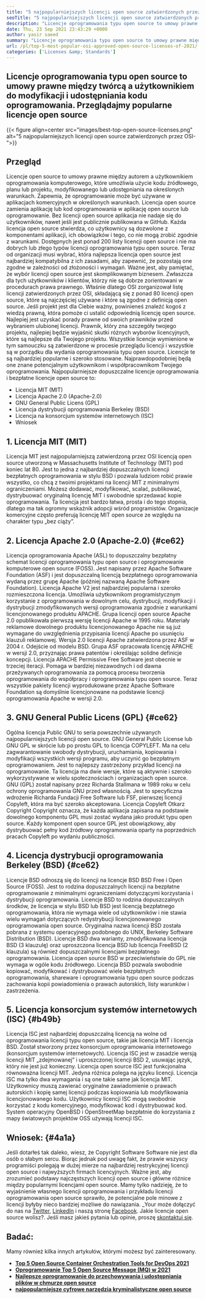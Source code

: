 ```yaml
---
title: "5 najpopularniejszych licencji open source zatwierdzonych przez OSI-" 
seoTitle: "5 najpopularniejszych licencji open source zatwierdzonych przez OSI-" 
description: "Licencje oprogramowania typu open source to umowy prawne między twórcą a użytkownikiem do modyfikacji i udostępniania kodu oprogramowania. Przejrzyjmy popularne licencje open source" 
date: Thu, 23 Sep 2021 23:43:29 +0000
author: yasir saeed
summary: "Licencje oprogramowania typu open source to umowy prawne między twórcą a użytkownikiem do modyfikacji i udostępniania kodu oprogramowania. Przeglądajmy popularne licencje open source" 
url: /pl/top-5-most-popular-osi-approved-open-source-licenses-of-2021/
categories: ['Licenses &amp; Standards']
---
```


## Licencje oprogramowania typu open source to umowy prawne między twórcą a użytkownikiem do modyfikacji i udostępniania kodu oprogramowania. Przeglądajmy popularne licencje open source

{{< figure align=center src="images/best-top-open-source-licenses.png" alt="5 najpopularniejszych licencji open source zatwierdzonych przez OSI-">}}


## **Przegląd** 
Licencje open source to umowy prawne między autorem a użytkownikiem oprogramowania komputerowego, które umożliwia użycie kodu źródłowego, planu lub projektu, modyfikowanego lub udostępniania na określonych warunkach. Zapewnia, że ​​oprogramowanie może być używane w aplikacjach komercyjnych w określonych warunkach. Licencja open source zamienia aplikację lub kod oprogramowania w aplikację open source lub oprogramowanie. Bez licencji open source aplikacja nie nadaje się do użytkowników, nawet jeśli jest publicznie publikowana w GitHub. Każda licencja open source stwierdza, co użytkownicy są dozwolone z komponentami aplikacji, ich obowiązków i tego, co nie mogą zrobić zgodnie z warunkami.
Dostępnych jest ponad 200 listy licencji open source i nie ma dobrych lub złego typów licencji oprogramowania typu open source. Teraz od organizacji musi wybrać, która najlepsza licencja open source jest najbardziej kompatybilna z ich zasadami, aby zapewnić, że pozostają one zgodne w zależności od złożoności i wymagań. Ważne jest, aby pamiętać, że wybór licencji open source jest skomplikowanym biznesem. Zwłaszcza dla tych użytkowników i klientów, którzy nie są dobrze zorientowani w procedurach prawa prawnego. Właśnie dlatego OSI zorganizował listę licencji zatwierdzonych przez OSI, składającą się z ponad 80 licencji open source, które są najczęściej używane i które są zgodne z definicją open source.
Jeśli projekt jest dla Ciebie ważny, powinieneś znaleźć kogoś z wiedzą prawną, która pomoże ci ustalić odpowiednią licencję open source. Najlepiej jest uzyskać porady prawne od swoich prawników przed wybraniem ulubionej licencji. Prawnik, który zna szczegóły twojego projektu, najlepiej będzie wyjaśnić skutki różnych wyborów licencyjnych, które są najlepsze dla Twojego projektu. Wszystkie licencje wymienione w tym samouczku są zatwierdzone w procesie przeglądu licencji i wszystkie są w porządku dla wydania oprogramowania typu open source. Licencje te są najbardziej popularne i szeroko stosowane. Najprawdopodobniej będą one znane potencjalnym użytkownikom i współpracownikom Twojego oprogramowania. Najpopularniejsze dopuszczalne licencje oprogramowania i bezpłatne licencje open source to:
  * Licencja MIT (MIT)
  * Licencja Apache 2.0 (Apache-2.0)
  * GNU General Public Licens (GPL)
  * Licencja dystrybucji oprogramowania Berkeley (BSD)
  * Licencja na konsorcjum systemów internetowych (ISC)
  * Wniosek

## 1. Licencja MIT (MIT)
Licencja MIT jest najpopularniejszą zatwierdzoną przez OSI licencją open source utworzoną w Massachusetts Institute of Technology (MIT) pod koniec lat 80. Jest to jedna z najbardziej dopuszczalnych licencji bezpłatnych oprogramowania w stylu BSD i pozwala ludziom robić prawie wszystko, co chcą z twoimi projektami na licencji MIT z minimalnymi ograniczeniami.
Możesz dodawać, modyfikować, scalać, publikować, dystrybuować oryginalną licencję MIT i swobodnie sprzedawać kopie oprogramowania. Ta licencja jest bardzo łatwa, prosta i do tego stopnia, dlatego ma tak ogromny wskaźnik adopcji wśród programistów. Organizacje komercyjne często preferują licencję MIT open source ze względu na charakter typu „bez ciąży”.

## 2. Licencja Apache 2.0 (Apache-2.0) {#ce62}

Licencja oprogramowania Apache (ASL) to dopuszczalny bezpłatny schemat licencji oprogramowania typu open source i oprogramowanie komputerowe open source (FOSS). Jest napisany przez Apache Software Foundation (ASF) i jest dopuszczalną licencją bezpłatnego oprogramowania wydaną przez grupę Apache (później nazwaną Apache Software Foundation). Licencja Apache V2 jest najbardziej popularna i szeroko rozmieszczona licencja. Umożliwia użytkownikom programistycznym korzystanie z oprogramowania w dowolnym celu, dystrybucji, modyfikacji i dystrybucji zmodyfikowanych wersji oprogramowania zgodnie z warunkami licencjonowanego produktu APACHE. Grupa licencji open source Apache 2.0 opublikowała pierwszą wersję licencji Apache w 1995 roku.
Materiały reklamowe dowolnego produktu licencjonowanego Apache nie są już wymagane do uwzględnienia przypisania licencji Apache po usunięciu klauzuli reklamowej. Wersja 2.0 licencji Apache zatwierdzona przez ASF w 2004 r. Odejście od modelu BSD. Grupa ASF opracowała licencję APACHE w wersji 2.0, przyznając prawa patentów i określając solidne definicje koncepcji. Licencja APACHE Permissive Free Software jest obecnie w trzeciej iteracji. Pomaga w bardziej niezawodnych i od dawna przeżywanych oprogramowania za pomocą procesu tworzenia oprogramowania do współpracy i oprogramowania typu open source. Teraz wszystkie pakiety licencji wyprodukowane przez Apache Software Foundation są domyślnie licencjonowane na podstawie licencji oprogramowania Apache w wersji 2.0.

## 3. GNU General Public Licens (GPL) {#ce62}

Ogólna licencja Public GNU to seria powszechnie używanych najpopularniejszych licencji open source. GNU General Public License lub GNU GPL w skrócie lub po prostu GPL to licencja COPYLEFT. Ma na celu zagwarantowanie swobody dystrybucji, uruchamiania, kopiowania i modyfikacji wszystkich wersji programu, aby uczynić go bezpłatnym oprogramowaniem. Jest to najlepszy zastrzeżony przykład licencji na oprogramowanie. Ta licencja ma dwie wersje, które są aktywnie i szeroko wykorzystywane w wielu społecznościach i organizacjach open source.
GNU (GPL) został napisany przez Richarda Stallmana w 1989 roku w celu ochrony oprogramowania GNU przed własnością. Jest to specyficzna wdrożenie Richarda Fundacji Free Software lub FSF, pierwszej licencji Copyleft, która ma być szeroko akceptowana. Licencja Copyleft Otkarz Copyright Copyright oznacza, że ​​każda aplikacja zapisana na podstawie dowolnego komponentu GPL musi zostać wydana jako produkt typu open source. Każdy komponent open source GPL jest obowiązkowy, aby dystrybuować pełny kod źródłowy oprogramowania oparty na poprzednich pracach Copyleft po wydaniu publiczności.

## 4. Licencja dystrybucji oprogramowania Berkeley (BSD) {#ce62}

Licencje BSD odnoszą się do licencji na licencje BSD BSD Free i Open Source (FOSS). Jest to rodzina dopuszczalnych licencji na bezpłatne oprogramowanie z minimalnymi ograniczeniami dotyczącymi korzystania i dystrybucji oprogramowania. Licencje BSD to rodzina dopuszczalnych środków, że licencja w stylu BSD lub BSD jest licencją bezpłatnego oprogramowania, która nie wymaga wiele od użytkowników i nie stawia wielu wymagań dotyczących redystrybucji licencjonowanego oprogramowania open source.
Oryginalna nazwa licencji BSD została pobrana z systemu operacyjnego podobnego do UNIX, Berkeley Software Distribution (BSD). Licencje BSD dwa warianty, zmodyfikowana licencja BSD (3 klauzulę) oraz uproszczona licencja BSD lub licencja FreeBSD (2 klauzula) są również dopuszczalnymi licencjami bezpłatnego oprogramowania. Licencja open source BSD w przeciwieństwie do GPL nie wymaga w ogóle kodu źródłowego. Licencja BSD pozwala swobodnie kopiować, modyfikować i dystrybuować wiele bezpłatnych oprogramowania, shareware i oprogramowania typu open source podczas zachowania kopii powiadomienia o prawach autorskich, listy warunków i zastrzeżenia.

## 5. Licencja konsorcjum systemów internetowych (ISC) {#b49b}

Licencja ISC jest najbardziej dopuszczalną licencją na wolne od oprogramowania licencji typu open source, takie jak licencja MIT i licencja BSD. Został stworzony przez konsorcjum oprogramowania internetowego (konsorcjum systemów internetowych). Licencja ISC jest w zasadzie wersją licencji MIT „zdejmowanej” i uproszczonej licencji BSD 2, usuwając język, który nie jest już konieczny.
Licencja open source ISC jest funkcjonalna równoważna licencji MIT. Jedyna różnica polega na języku licencji. Licencja ISC ma tylko dwa wymagania i są one takie same jak licencja MIT. Użytkownicy muszą zawierać oryginalne zawiadomienie o prawach autorskich i kopię samej licencji podczas kopiowania lub modyfikowania licencjonowanego kodu. Użytkownicy licencji ISC mogą swobodnie korzystać z kodu komercyjnego, modyfikować kod i dystrybuować kod. System operacyjny OpenBSD i OpenStreetMap bezpłatnie do korzystania z mapy światowych projektów OSS używają licencji ISC.

## Wniosek: {#4a1a}

Jeśli dotarłeś tak daleko, wiesz, że Copyright Software Software nie jest dla osób o słabym sercu. Biorąc jednak pod uwagę fakt, że prawie wszyscy programiści polegają w dużej mierze na najbardziej restrykcyjnej licencji open source i najwyższych firmach licencyjnych. Ważne jest, aby zrozumieć podstawy najczęstszych licencji open source i główne różnice między popularnymi licencjami open source. Mamy tylko nadzieję, że to wyjaśnienie własnego licencji oprogramowania i przykładu licencji oprogramowania open source sprawiło, że potencjalne pole minowe z licencji byłyby nieco bardziej możliwe do nawiązania.
_Your może dołączyć do nas na [Twitter][1], [LinkedIn][2] i naszą stronę [Facebook][3]. Jakie licencje open source wolisz?. Jeśli masz jakieś pytania lub opinie, proszę [skontaktuj się][4].

## Badać:
Mamy również kilka innych artykułów, którymi możesz być zainteresowany.
* **[Top 5 Open Source Container Orchestration Tools for DevOps 2021][5]** 
* **[Oprogramowanie Top 5 Open Source Message (MQ) w 2021][6]** 
* **[Najlepsze oprogramowanie do przechowywania i udostępniania plików w chmurze open source][7]** 
* **[najpopularniejsze cyfrowe narzędzia kryminalistyczne open source][8]** 



[1]: https://twitter.com/containerize_co
[2]: https://www.linkedin.com/company/containerize/
[3]: http://facebook.com/containerize
[4]: mailto:yasir.saeed@aspose.com
[5]: https://blog.containerize.com/devops/top-5-open-source-container-orchestration-tools-for-devops-in-2021/
[6]: https://blog.containerize.com/message-queue-software/top-5-open-source-message-queue-software-in-2021/
[7]: https://products.containerize.com/backup-and-sync/
[8]: https://blog.containerize.com/digital-forensic-tools/top-5-open-source-digital-forensic-tools-in-2021/
